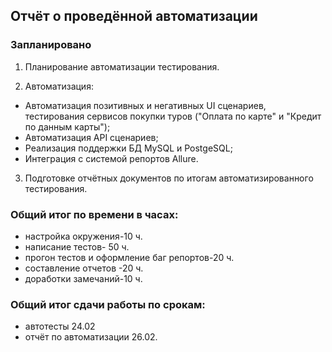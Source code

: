 ## Отчёт о проведённой автоматизации

### Запланировано
1. Планирование автоматизации тестирования.

2. Автоматизация:

- Автоматизация позитивных и негативных UI сценариев, тестирования сервисов покупки туров ("Оплата по карте" и "Кредит по данным карты");
- Автоматизация API сценариев;
- Реализация поддержки БД MySQL и PostgeSQL;
- Интеграция с системой репортов Allure.

3. Подготовке отчётных документов по итогам автоматизированного тестирования.

### Общий итог по времени  в часах:
- настройка окружения-10 ч.
- написание тестов- 50 ч. 
- прогон тестов и оформление баг репортов-20 ч.
- составление отчетов -20 ч. 
- доработки замечаний-10 ч.

### Общий итог сдачи работы по срокам:
- автотесты 24.02
- отчёт по автоматизации 26.02.